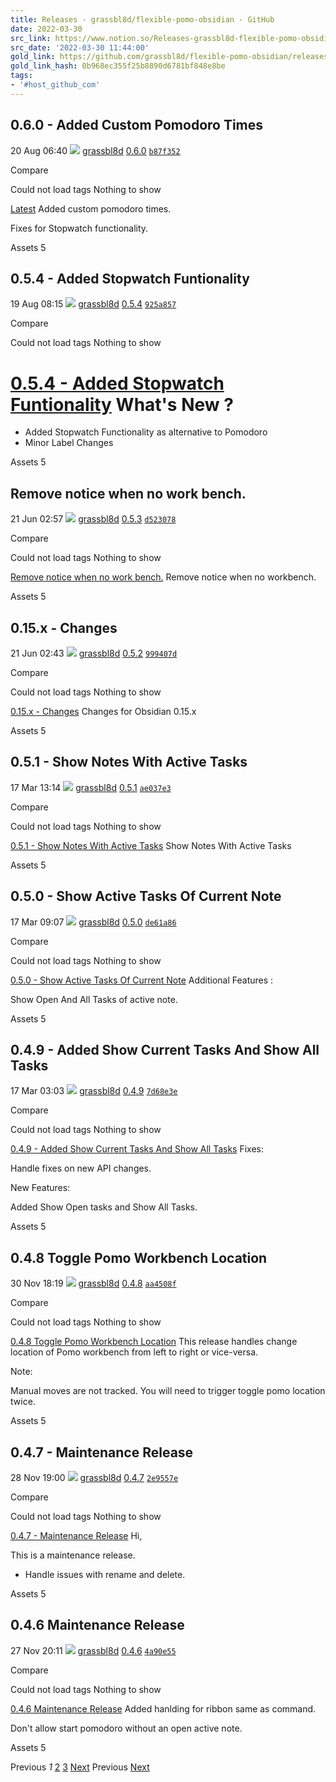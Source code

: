 ```yaml
---
title: Releases · grassbl8d/flexible-pomo-obsidian · GitHub
date: 2022-03-30
src_link: https://www.notion.so/Releases-grassbl8d-flexible-pomo-obsidian-GitHub-c4766e53d3664e2a825e65e8ee3d2534
src_date: '2022-03-30 11:44:00'
gold_link: https://github.com/grassbl8d/flexible-pomo-obsidian/releases
gold_link_hash: 0b968ec355f25b8890d6781bf848e8be
tags:
- '#host_github_com'
---
```



0.6.0 - Added Custom Pomodoro Times
-----------------------------------



 20 Aug 06:40 
![](https://avatars.githubusercontent.com/u/93050?s=40&v=4)
[grassbl8d](/grassbl8d)
[0.6.0](/grassbl8d/flexible-pomo-obsidian/tree/0.6.0)
[`b87f352`](/grassbl8d/flexible-pomo-obsidian/commit/b87f3522f4bb562afbd659e1161900d82b8628d2)

 Compare

Could not load tags
Nothing to show

[Latest](/grassbl8d/flexible-pomo-obsidian/releases/latest)
Added custom pomodoro times.


Fixes for Stopwatch functionality.



 Assets
5


0.5.4 - Added Stopwatch Funtionality
------------------------------------



 19 Aug 08:15 
![](https://avatars.githubusercontent.com/u/93050?s=40&v=4)
[grassbl8d](/grassbl8d)
[0.5.4](/grassbl8d/flexible-pomo-obsidian/tree/0.5.4)
[`925a857`](/grassbl8d/flexible-pomo-obsidian/commit/925a85794d7566942d0ce95e81c6d9c471b252b1)

 Compare

Could not load tags
Nothing to show

[0.5.4 - Added Stopwatch Funtionality](/grassbl8d/flexible-pomo-obsidian/releases/tag/0.5.4)
What's New ?
============


* Added Stopwatch Functionality as alternative to Pomodoro
* Minor Label Changes



 Assets
5


Remove notice when no work bench.
---------------------------------



 21 Jun 02:57 
![](https://avatars.githubusercontent.com/u/93050?s=40&v=4)
[grassbl8d](/grassbl8d)
[0.5.3](/grassbl8d/flexible-pomo-obsidian/tree/0.5.3)
[`d523078`](/grassbl8d/flexible-pomo-obsidian/commit/d523078333a5cdfd14108be3d4940bbb6f3ff900)

 Compare

Could not load tags
Nothing to show

[Remove notice when no work bench.](/grassbl8d/flexible-pomo-obsidian/releases/tag/0.5.3)
Remove notice when no workbench.



 Assets
5


0.15.x - Changes
----------------



 21 Jun 02:43 
![](https://avatars.githubusercontent.com/u/93050?s=40&v=4)
[grassbl8d](/grassbl8d)
[0.5.2](/grassbl8d/flexible-pomo-obsidian/tree/0.5.2)
[`999407d`](/grassbl8d/flexible-pomo-obsidian/commit/999407df2b5abf0229515fe1f1084b43f2ff18f8)

 Compare

Could not load tags
Nothing to show

[0.15.x - Changes](/grassbl8d/flexible-pomo-obsidian/releases/tag/0.5.2)
Changes for Obsidian 0.15.x



 Assets
5


0.5.1 - Show Notes With Active Tasks
------------------------------------



 17 Mar 13:14 
![](https://avatars.githubusercontent.com/u/93050?s=40&v=4)
[grassbl8d](/grassbl8d)
[0.5.1](/grassbl8d/flexible-pomo-obsidian/tree/0.5.1)
[`ae037e3`](/grassbl8d/flexible-pomo-obsidian/commit/ae037e3710866863c5397f42af06c5540a807b10)

 Compare

Could not load tags
Nothing to show

[0.5.1 - Show Notes With Active Tasks](/grassbl8d/flexible-pomo-obsidian/releases/tag/0.5.1)
Show Notes With Active Tasks



 Assets
5


0.5.0 - Show Active Tasks Of Current Note
-----------------------------------------



 17 Mar 09:07 
![](https://avatars.githubusercontent.com/u/93050?s=40&v=4)
[grassbl8d](/grassbl8d)
[0.5.0](/grassbl8d/flexible-pomo-obsidian/tree/0.5.0)
[`de61a86`](/grassbl8d/flexible-pomo-obsidian/commit/de61a86fa0c101b8f77b6b155b4c0512d48ee08a)

 Compare

Could not load tags
Nothing to show

[0.5.0 - Show Active Tasks Of Current Note](/grassbl8d/flexible-pomo-obsidian/releases/tag/0.5.0)
Additional Features :


Show Open And All Tasks of active note.



 Assets
5


0.4.9 - Added Show Current Tasks And Show All Tasks
---------------------------------------------------



 17 Mar 03:03 
![](https://avatars.githubusercontent.com/u/93050?s=40&v=4)
[grassbl8d](/grassbl8d)
[0.4.9](/grassbl8d/flexible-pomo-obsidian/tree/0.4.9)
[`7d68e3e`](/grassbl8d/flexible-pomo-obsidian/commit/7d68e3e1f570f9407ac5fe17ceff005538bf673d)

 Compare

Could not load tags
Nothing to show

[0.4.9 - Added Show Current Tasks And Show All Tasks](/grassbl8d/flexible-pomo-obsidian/releases/tag/0.4.9)
Fixes:


Handle fixes on new API changes.


New Features:


Added Show Open tasks and Show All Tasks.



 Assets
5


0.4.8 Toggle Pomo Workbench Location
------------------------------------



 30 Nov 18:19 
![](https://avatars.githubusercontent.com/u/93050?s=40&v=4)
[grassbl8d](/grassbl8d)
[0.4.8](/grassbl8d/flexible-pomo-obsidian/tree/0.4.8)
[`aa4508f`](/grassbl8d/flexible-pomo-obsidian/commit/aa4508f4837ed995709356859929bc1ed3319b98)

 Compare

Could not load tags
Nothing to show

[0.4.8 Toggle Pomo Workbench Location](/grassbl8d/flexible-pomo-obsidian/releases/tag/0.4.8)
This release handles change location of Pomo workbench from left to right or vice-versa.


Note:


Manual moves are not tracked. You will need to trigger toggle pomo location twice.



 Assets
5


0.4.7 - Maintenance Release
---------------------------



 28 Nov 19:00 
![](https://avatars.githubusercontent.com/u/93050?s=40&v=4)
[grassbl8d](/grassbl8d)
[0.4.7](/grassbl8d/flexible-pomo-obsidian/tree/0.4.7)
[`2e9557e`](/grassbl8d/flexible-pomo-obsidian/commit/2e9557e302a27e1cea01ef70ed73eb4e5e9528bf)

 Compare

Could not load tags
Nothing to show

[0.4.7 - Maintenance Release](/grassbl8d/flexible-pomo-obsidian/releases/tag/0.4.7)
Hi,


This is a maintenance release.


* Handle issues with rename and delete.



 Assets
5


0.4.6 Maintenance Release
-------------------------



 27 Nov 20:11 
![](https://avatars.githubusercontent.com/u/93050?s=40&v=4)
[grassbl8d](/grassbl8d)
[0.4.6](/grassbl8d/flexible-pomo-obsidian/tree/0.4.6)
[`4a90e55`](/grassbl8d/flexible-pomo-obsidian/commit/4a90e55adc71213b1330a0d29ec851544582aafd)

 Compare

Could not load tags
Nothing to show

[0.4.6 Maintenance Release](/grassbl8d/flexible-pomo-obsidian/releases/tag/0.4.6)
Added hanlding for ribbon same as command.


Don't allow start pomodoro without an open active note.



 Assets
5


Previous *1* [2](/grassbl8d/flexible-pomo-obsidian/releases?page=2) [3](/grassbl8d/flexible-pomo-obsidian/releases?page=3) [Next](/grassbl8d/flexible-pomo-obsidian/releases?page=2)
Previous [Next](/grassbl8d/flexible-pomo-obsidian/releases?page=2)